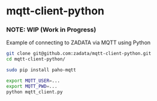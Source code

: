 mqtt-client-python
==================

### NOTE: WIP (Work in Progress)

Example of connecting to ZADATA via MQTT using Python

``` bash
git clone git@github.com:zadata/mqtt-client-python.git
cd mqtt-client-python/

sudo pip install paho-mqtt

export MQTT_USER=...
export MQTT_PWD=...
python mqtt_client.py
```
